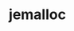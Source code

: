 ---
title: "jemalloc"
layout: cache
categories: [package, develop]
meta: {"compilers": ["gcc@10.5.0", "gcc@13.3.0"], "num_specs": 16, "num_specs_by_stack": {"developer-tools-aarch64-linux-gnu": 8, "developer-tools-x86_64_v3-linux-gnu": 8, "root": 16}, "oss": ["centos7", "rhel8"], "platforms": ["linux"], "stacks": ["developer-tools-aarch64-linux-gnu", "developer-tools-x86_64_v3-linux-gnu", "root"], "targets": ["aarch64", "x86_64_v3"], "versions": ["5.3.0"]}
spec_details: [{"compiler": "gcc@10.5.0", "hash": "2jftw6hnwdqjzhx3a5ze4hawzh76zefz", "os": "centos7", "platform": "linux", "size": "-", "stacks": ["developer-tools-x86_64_v3-linux-gnu", "root"], "target": "x86_64_v3", "variants": ["build_system=autotools", "~debug", "~documentation", "+fill", "jemalloc_prefix=none", "libs:=shared,static", "~prof", "~stats"], "versions": ["5.3.0"]}, {"compiler": "gcc@13.3.0", "hash": "2vopy347a2efuifyqzeinm44vgmuesgh", "os": "rhel8", "platform": "linux", "size": "-", "stacks": ["developer-tools-aarch64-linux-gnu", "root"], "target": "aarch64", "variants": ["build_system=autotools", "~debug", "~documentation", "+fill", "jemalloc_prefix=none", "libs:=shared,static", "~prof", "~stats"], "versions": ["5.3.0"]}, {"compiler": "gcc@10.5.0", "hash": "4ppkdvmlydph6kvkklu4c5nferktqia3", "os": "centos7", "platform": "linux", "size": "-", "stacks": ["developer-tools-x86_64_v3-linux-gnu", "root"], "target": "x86_64_v3", "variants": ["build_system=autotools", "~debug", "~documentation", "+fill", "jemalloc_prefix=none", "libs:=shared,static", "~prof", "~stats"], "versions": ["5.3.0"]}, {"compiler": "gcc@13.3.0", "hash": "75y5wzbgyu4lyjihra6oat4lnghsjugl", "os": "rhel8", "platform": "linux", "size": "-", "stacks": ["developer-tools-aarch64-linux-gnu", "root"], "target": "aarch64", "variants": ["build_system=autotools", "~debug", "~documentation", "+fill", "jemalloc_prefix=none", "libs:=shared,static", "~prof", "~stats"], "versions": ["5.3.0"]}, {"compiler": "gcc@10.5.0", "hash": "7g5s26cjjc2pfkgs6v6mcko3srtmfbxr", "os": "centos7", "platform": "linux", "size": "-", "stacks": ["developer-tools-x86_64_v3-linux-gnu", "root"], "target": "x86_64_v3", "variants": ["build_system=autotools", "~debug", "~documentation", "+fill", "jemalloc_prefix=none", "libs:=shared,static", "~prof", "~stats"], "versions": ["5.3.0"]}, {"compiler": "gcc@10.5.0", "hash": "f47kl6qa5oh4ql3yulunykwoldekw2mr", "os": "centos7", "platform": "linux", "size": "-", "stacks": ["developer-tools-x86_64_v3-linux-gnu", "root"], "target": "x86_64_v3", "variants": ["build_system=autotools", "~debug", "~documentation", "+fill", "jemalloc_prefix=none", "libs:=shared,static", "~prof", "~stats"], "versions": ["5.3.0"]}, {"compiler": "gcc@10.5.0", "hash": "fekphb6dqfqxvb3jmmtsmm4jdqobuwl7", "os": "centos7", "platform": "linux", "size": "-", "stacks": ["developer-tools-x86_64_v3-linux-gnu", "root"], "target": "x86_64_v3", "variants": ["build_system=autotools", "~debug", "~documentation", "+fill", "jemalloc_prefix=none", "libs:=shared,static", "~prof", "~stats"], "versions": ["5.3.0"]}, {"compiler": "gcc@10.5.0", "hash": "ozerfq66fx3n6ileveyioz7wfhfzglvx", "os": "centos7", "platform": "linux", "size": "-", "stacks": ["developer-tools-x86_64_v3-linux-gnu", "root"], "target": "x86_64_v3", "variants": ["build_system=autotools", "~debug", "~documentation", "+fill", "jemalloc_prefix=none", "libs:=shared,static", "~prof", "~stats"], "versions": ["5.3.0"]}, {"compiler": "gcc@10.5.0", "hash": "p2x2262lsplveavvabhhpftjdfbyz3o6", "os": "centos7", "platform": "linux", "size": "-", "stacks": ["developer-tools-x86_64_v3-linux-gnu", "root"], "target": "x86_64_v3", "variants": ["build_system=autotools", "~debug", "~documentation", "+fill", "jemalloc_prefix=none", "libs:=shared,static", "~prof", "~stats"], "versions": ["5.3.0"]}, {"compiler": "gcc@10.5.0", "hash": "ruetqrowudut2mw32sdn2mwp2zxqyc4y", "os": "centos7", "platform": "linux", "size": "-", "stacks": ["developer-tools-x86_64_v3-linux-gnu", "root"], "target": "x86_64_v3", "variants": ["build_system=autotools", "~debug", "~documentation", "+fill", "jemalloc_prefix=none", "libs:=shared,static", "~prof", "~stats"], "versions": ["5.3.0"]}, {"compiler": "gcc@13.3.0", "hash": "rvfiwwe2fzswaarw4jlyxg3kladixrdo", "os": "rhel8", "platform": "linux", "size": "-", "stacks": ["developer-tools-aarch64-linux-gnu", "root"], "target": "aarch64", "variants": ["build_system=autotools", "~debug", "~documentation", "+fill", "jemalloc_prefix=none", "libs:=shared,static", "~prof", "~stats"], "versions": ["5.3.0"]}, {"compiler": "gcc@13.3.0", "hash": "tk3xai7hidk7xwsa6nxvlo76lr7yhch3", "os": "rhel8", "platform": "linux", "size": "-", "stacks": ["developer-tools-aarch64-linux-gnu", "root"], "target": "aarch64", "variants": ["build_system=autotools", "~debug", "~documentation", "+fill", "jemalloc_prefix=none", "libs:=shared,static", "~prof", "~stats"], "versions": ["5.3.0"]}, {"compiler": "gcc@13.3.0", "hash": "toniityr6dof5d5qf34yyb7fku5kdidr", "os": "rhel8", "platform": "linux", "size": "-", "stacks": ["developer-tools-aarch64-linux-gnu", "root"], "target": "aarch64", "variants": ["build_system=autotools", "~debug", "~documentation", "+fill", "jemalloc_prefix=none", "libs:=shared,static", "~prof", "~stats"], "versions": ["5.3.0"]}, {"compiler": "gcc@13.3.0", "hash": "too2opnzaw6s46oong4burjmua4mc2hj", "os": "rhel8", "platform": "linux", "size": "-", "stacks": ["developer-tools-aarch64-linux-gnu", "root"], "target": "aarch64", "variants": ["build_system=autotools", "~debug", "~documentation", "+fill", "jemalloc_prefix=none", "libs:=shared,static", "~prof", "~stats"], "versions": ["5.3.0"]}, {"compiler": "gcc@13.3.0", "hash": "vnzbigbhv4egwsqt7x4ms2zmeiv5d3al", "os": "rhel8", "platform": "linux", "size": "-", "stacks": ["developer-tools-aarch64-linux-gnu", "root"], "target": "aarch64", "variants": ["build_system=autotools", "~debug", "~documentation", "+fill", "jemalloc_prefix=none", "libs:=shared,static", "~prof", "~stats"], "versions": ["5.3.0"]}, {"compiler": "gcc@13.3.0", "hash": "y7nhs6ivmv22ge5qzqvdxhqlgsbu43xt", "os": "rhel8", "platform": "linux", "size": "-", "stacks": ["developer-tools-aarch64-linux-gnu", "root"], "target": "aarch64", "variants": ["build_system=autotools", "~debug", "~documentation", "+fill", "jemalloc_prefix=none", "libs:=shared,static", "~prof", "~stats"], "versions": ["5.3.0"]}]
---